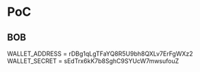 # PoC

## BOB
WALLET_ADDRESS = rDBg1qLgTFaYQ8R5U9bh8QXLv7ErFgWXz2
WALLET_SECRET = sEdTrx6kK7b8SghC9SYUcW7mwsufouZ